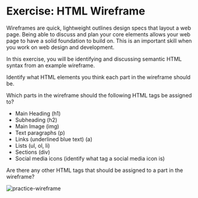 # Exercise: HTML Wireframe

Wireframes are quick, lightweight outlines design specs that layout a web page.
Being able to discuss and plan your core elements allows your web page to have
a solid foundation to build on. This is an important skill when you work on
web design and development.

In this exercise, you will be identifying and discussing semantic HTML syntax
from an example wireframe.

Identify what HTML elements you think each part in the wireframe should be.

Which parts in the wireframe should the following HTML tags be assigned to?

- Main Heading (h1)
- Subheading (h2)
- Main Image (img)
- Text paragraphs (p)
- Links (underlined blue text) (a)
- Lists (ul, ol, li)
- Sections (div)
- Social media icons (identify what tag a social media icon is)

Are there any other HTML tags that should be assigned to a part in the
wireframe?

![practice-wireframe](https://appacademy-open-assets.s3-us-west-1.amazonaws.com/Modular-Curriculum/content/css/practice-wireframe.png)